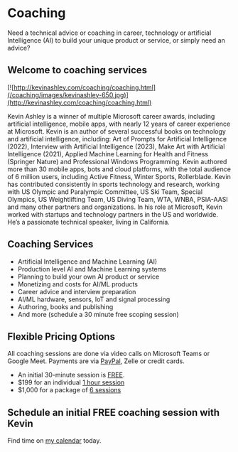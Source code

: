 # Coaching

Need a technical advice or coaching in career, technology or artificial Intelligence (AI) to build your unique product or service, or simply need an advice? 

## Welcome to coaching services

[![http://kevinashley.com/coaching/coaching.html](/coaching/images/kevinashley-650.jpg)](http://kevinashley.com/coaching/coaching.html)

Kevin Ashley is a winner of multiple Microsoft career awards, including artificial intelligence, mobile apps, with nearly 12 years of career experience at Microsoft. Kevin is an author of several successful books on technology and artificial intelligence, including: Art of Prompts for Artificial Intelligence (2022), Interview with Artificial Intelligence (2023), Make Art with Artificial Intelligence (2021), Applied Machine Learning for Health and Fitness (Springer Nature) and Professional Windows Programming. Kevin authored more than 30 mobile apps, bots and cloud platforms, with the total audience of 6 million users, including Active Fitness, Winter Sports, Rollerblade. Kevin has contributed consistently in sports technology and research, working with US Olympic and Paralympic Committee, US Ski Team, Special Olympics, US Weightlifting Team, US Diving Team, WTA, WNBA, PSIA-AASI and many other partners and organizations. In his role at Microsoft, Kevin worked with startups and technology partners in the US and worldwide. He’s a passionate technical speaker, living in California.

## Coaching Services

- Artificial Intelligence and Machine Learning (AI)
- Production level AI and Machine Learning systems
- Planning to build your own AI product or service
- Monetizing and costs for AI/ML products
- Career advice and interview preparation
- AI/ML hardware, sensors, IoT and signal processing
- Authoring, books and publishing
- And more (schedule a 30 minute free scoping session)

## Flexible Pricing Options

All coaching sessions are done via video calls on Microsoft Teams or Google Meet.
Payments are via [PayPal](https://www.paypal.me/askainow), Zelle or credit cards.

- An initial 30-minute session is [FREE](https://calendly.com/askainow/kevin-ashley-30-min).
- $199 for an individual [1 hour session](https://calendly.com/askainow/kevin-ashley-1-hour) 
- $1,000 for a package of [6 sessions](https://buy.stripe.com/eVa2a1e5b8tXe2I289)

## Schedule an initial FREE coaching session with Kevin

Find time on [my calendar](https://calendly.com/askainow/kevin-ashley-30-min) today.
